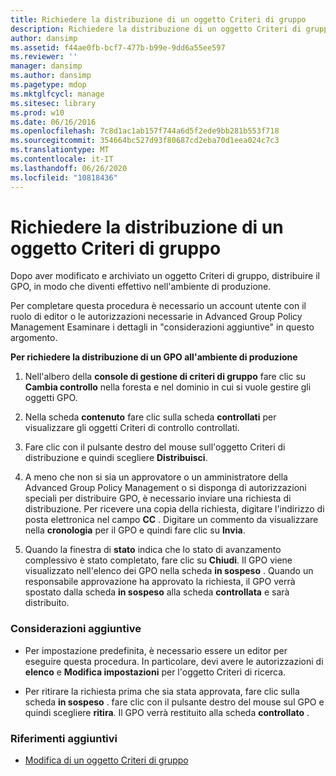 ```yaml
---
title: Richiedere la distribuzione di un oggetto Criteri di gruppo
description: Richiedere la distribuzione di un oggetto Criteri di gruppo
author: dansimp
ms.assetid: f44ae0fb-bcf7-477b-b99e-9dd6a55ee597
ms.reviewer: ''
manager: dansimp
ms.author: dansimp
ms.pagetype: mdop
ms.mktglfcycl: manage
ms.sitesec: library
ms.prod: w10
ms.date: 06/16/2016
ms.openlocfilehash: 7c8d1ac1ab157f744a6d5f2ede9bb281b553f718
ms.sourcegitcommit: 354664bc527d93f80687cd2eba70d1eea024c7c3
ms.translationtype: MT
ms.contentlocale: it-IT
ms.lasthandoff: 06/26/2020
ms.locfileid: "10818436"
---
```

# Richiedere la distribuzione di un oggetto Criteri di gruppo


Dopo aver modificato e archiviato un oggetto Criteri di gruppo, distribuire il GPO, in modo che diventi effettivo nell'ambiente di produzione.

Per completare questa procedura è necessario un account utente con il ruolo di editor o le autorizzazioni necessarie in Advanced Group Policy Management Esaminare i dettagli in "considerazioni aggiuntive" in questo argomento.

**Per richiedere la distribuzione di un GPO all'ambiente di produzione**

1.  Nell'albero della **console di gestione di criteri di gruppo** fare clic su **Cambia controllo** nella foresta e nel dominio in cui si vuole gestire gli oggetti GPO.

2.  Nella scheda **contenuto** fare clic sulla scheda **controllati** per visualizzare gli oggetti Criteri di controllo controllati.

3.  Fare clic con il pulsante destro del mouse sull'oggetto Criteri di distribuzione e quindi scegliere **Distribuisci**.

4.  A meno che non si sia un approvatore o un amministratore della Advanced Group Policy Management o si disponga di autorizzazioni speciali per distribuire GPO, è necessario inviare una richiesta di distribuzione. Per ricevere una copia della richiesta, digitare l'indirizzo di posta elettronica nel campo **CC** . Digitare un commento da visualizzare nella **cronologia** per il GPO e quindi fare clic su **Invia**.

5.  Quando la finestra di **stato** indica che lo stato di avanzamento complessivo è stato completato, fare clic su **Chiudi**. Il GPO viene visualizzato nell'elenco dei GPO nella scheda **in sospeso** . Quando un responsabile approvazione ha approvato la richiesta, il GPO verrà spostato dalla scheda **in sospeso** alla scheda **controllata** e sarà distribuito.

### Considerazioni aggiuntive

-   Per impostazione predefinita, è necessario essere un editor per eseguire questa procedura. In particolare, devi avere le autorizzazioni di **elenco** e **Modifica impostazioni** per l'oggetto Criteri di ricerca.

-   Per ritirare la richiesta prima che sia stata approvata, fare clic sulla scheda **in sospeso** . fare clic con il pulsante destro del mouse sul GPO e quindi scegliere **ritira**. Il GPO verrà restituito alla scheda **controllato** .

### Riferimenti aggiuntivi

-   [Modifica di un oggetto Criteri di gruppo](editing-a-gpo-agpm30ops.md)

 

 





